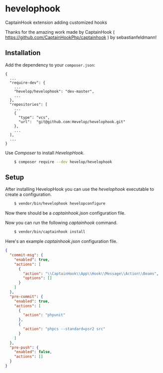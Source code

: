# hevelophook
CaptainHook extension adding customized hooks

Thanks for the amazing work made by CaptainHook ( https://github.com/CaptainHookPhp/captainhook ) by sebastianfeldmann!

## Installation

Add the dependency to your `composer.json`:

    {
      ...
      "require-dev": {
        ...
        "hevelop/hevelophook": "dev-master",
        ...
      },
      "repositories": [
        ...
        {
          "type": "vcs",
          "url":  "git@github.com:Hevelop/hevelophook.git"
        },
        ...
      ],
      ...
    }

Use *Composer* to install *HevelopHook*.
```bash
    $ composer require --dev hevelop/hevelophook
```

## Setup
After installing HevelopHook you can use the *hevelophook* executable to create a configuration.
```bash
    $ vendor/bin/hevelophook hevelopconfigure 
```

Now there should be a *captainhook.json* configuration file.

Now you can run the following *captainhook* command.
```bash
    $ vendor/bin/captainhook install
```

Here's an example *captainhook.json* configuration file.
```json
{
  "commit-msg": {
    "enabled": true,
    "actions": [
      {
        "action": "\\CaptainHook\\App\\Hook\\Message\\Action\\Beams",
        "options": []
      }
    ]
  },
  "pre-commit": {
    "enabled": true,
    "actions": [
      {
        "action": "phpunit"
      },
      {
        "action": "phpcs --standard=psr2 src"
      }
    ]
  },
  "pre-push": {
    "enabled": false,
    "actions": []
  }
}

